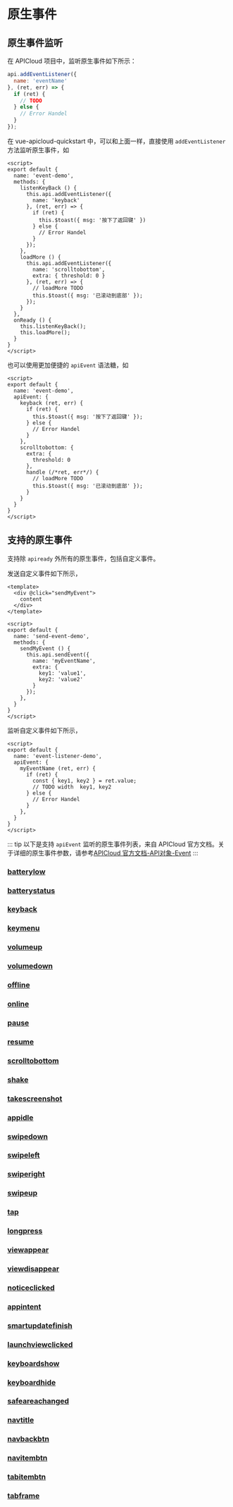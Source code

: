 # 原生事件

## 原生事件监听

在 APICloud 项目中，监听原生事件如下所示：

``` js
api.addEventListener({
  name: 'eventName'
}, (ret, err) => {
  if (ret) {
    // TODO
  } else {
    // Error Handel
  }
});
```
在 vue-apicloud-quickstart 中，可以和上面一样，直接使用 `addEventListener` 方法监听原生事件，如

``` vue
<script>
export default {
  name: 'event-demo',
  methods: {
    listenKeyBack () {
      this.api.addEventListener({
        name: 'keyback'
      }, (ret, err) => {
        if (ret) {
          this.$toast({ msg: '按下了返回键' })
        } else {
          // Error Handel
        }
      });
    },
    loadMore () {
      this.api.addEventListener({
        name: 'scrolltobottom',
        extra: { threshold: 0 }
      }, (ret, err) => {
        // loadMore TODO
        this.$toast({ msg: '已滚动到底部' });
      });
    }
  },
  onReady () {
    this.listenKeyBack();
    this.loadMore();
  }
}
</script>
```

也可以使用更加便捷的 `apiEvent` 语法糖，如

``` vue
<script>
export default {
  name: 'event-demo',
  apiEvent: {
    keyback (ret, err) {
      if (ret) {
        this.$toast({ msg: '按下了返回键' });
      } else {
        // Error Handel
      }
    },
    scrolltobottom: {
      extra: {
        threshold: 0
      },
      handle (/*ret, err*/) {
        // loadMore TODO
        this.$toast({ msg: '已滚动到底部' });
      }
    }
  }
}
</script>
```

## 支持的原生事件

支持除 `apiready` 外所有的原生事件，包括自定义事件。

发送自定义事件如下所示，

``` vue
<template>
  <div @click="sendMyEvent">
    content
  </div>
</template>

<script>
export default {
  name: 'send-event-demo',
  methods: {
    sendMyEvent () {
      this.api.sendEvent({
        name: 'myEventName',
        extra: {
          key1: 'value1',
          key2: 'value2'
        }
      });
    },
  }
}
</script>
```

监听自定义事件如下所示，

``` vue
<script>
export default {
  name: 'event-listener-demo',
  apiEvent: {
    myEventName (ret, err) {
      if (ret) {
        const { key1, key2 } = ret.value;
        // TODO width  key1, key2 
      } else {
        // Error Handel
      }
    },
  }
}
</script>
```

::: tip
以下是支持 `apiEvent` 监听的原生事件列表，来自 APICloud 官方文档。关于详细的原生事件参数，请参考[APICloud 官方文档-API对象-Event](https://docs.apicloud.com/Client-API/api#c0)
::: 

### [batterylow](https://docs.apicloud.com/Client-API/api#c1)
### [batterystatus](https://docs.apicloud.com/Client-API/api#c2)
### [keyback](https://docs.apicloud.com/Client-API/api#c3)
### [keymenu](https://docs.apicloud.com/Client-API/api#c4)
### [volumeup](https://docs.apicloud.com/Client-API/api#c21)
### [volumedown](https://docs.apicloud.com/Client-API/api#c22)
### [offline](https://docs.apicloud.com/Client-API/api#c5)
### [online](https://docs.apicloud.com/Client-API/api#c6)
### [pause](https://docs.apicloud.com/Client-API/api#c7)
### [resume](https://docs.apicloud.com/Client-API/api#c8)
### [scrolltobottom](https://docs.apicloud.com/Client-API/api#c9)
### [shake](https://docs.apicloud.com/Client-API/api#c10)
### [takescreenshot](https://docs.apicloud.com/Client-API/api#c24)
### [appidle](https://docs.apicloud.com/Client-API/api#appidle)
### [swipedown](https://docs.apicloud.com/Client-API/api#c11)
### [swipeleft](https://docs.apicloud.com/Client-API/api#c12)
### [swiperight](https://docs.apicloud.com/Client-API/api#c13)
### [swipeup](https://docs.apicloud.com/Client-API/api#c14)
### [tap](https://docs.apicloud.com/Client-API/api#c15)
### [longpress](https://docs.apicloud.com/Client-API/api#c23)
### [viewappear](https://docs.apicloud.com/Client-API/api#c16)
### [viewdisappear](https://docs.apicloud.com/Client-API/api#c17)
### [noticeclicked](https://docs.apicloud.com/Client-API/api#c18)
### [appintent](https://docs.apicloud.com/Client-API/api#c19)
### [smartupdatefinish](https://docs.apicloud.com/Client-API/api#c20)
### [launchviewclicked](https://docs.apicloud.com/Client-API/api#c25)
### [keyboardshow](https://docs.apicloud.com/Client-API/api#keyboardshow)
### [keyboardhide](https://docs.apicloud.com/Client-API/api#keyboardhide)
### [safeareachanged](https://docs.apicloud.com/Client-API/api#safeareachanged)
### [navtitle](https://docs.apicloud.com/Client-API/api#navtitle)
### [navbackbtn](https://docs.apicloud.com/Client-API/api#navbackbtn)
### [navitembtn](https://docs.apicloud.com/Client-API/api#navitembtn)
### [tabitembtn](https://docs.apicloud.com/Client-API/api#tabitembtn)
### [tabframe](https://docs.apicloud.com/Client-API/api#tabframe)

